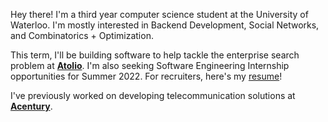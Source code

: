 Hey there! I'm a third year computer science student at the University of Waterloo. I'm mostly interested in Backend Development, Social Networks, and Combinatorics + Optimization.

This term, I'll be building software to help tackle the enterprise search problem at [**Atolio**](https://www.atolio.com/). I'm also seeking Software Engineering Internship opportunities for Summer 2022. For recruiters, here's my [resume](/files/allen_gao_resume_2021_10_2.pdf)!

I've previously worked on developing telecommunication solutions at [**Acentury**](https://www.acentury.ca/).